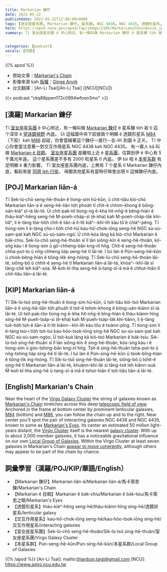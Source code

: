 ```yaml
---
title: Markarian 鍊仔
date: 2021-05-22
publishdate: 2021-05-22T12:00:00+0800
tags: [室女座星系團, Markarian 鍊仔, 星系鍊, NGC 4438, NGC 4435, 透鏡形星系, M84]
hero: https://apod.nasa.gov/apod/fap/image/2105/MarkariansChainAnvik.jpg
summary: Tī 室女座星系團 ê 中心附近，有一條叫做 Markarian 鍊仔 ê 星系鍊 to̍h 袚 tī 這个深空望遠鏡視野內底。


categories: [podcast]
vocals: [阿錕]
---
```


{{% apod %}}

- 原始文章：[Markarian's Chain](https://apod.nasa.gov/apod/ap210522.html)
- 影像來源 kah [版權][copyright]：[Ginge Anvik](https://www.flickr.com/photos/ginges)
- 台文翻譯：[An-Li Tsai][An-Li Tsai] ([NCU][NCU])

{{< podcast "ckq88ppen172c0894wfoon3mo" >}}

## [漢羅] Markarian 鍊仔

Tī [室女座星系團][Virgo Galaxy Cluster] ê 中心附近，有一條叫做 [Markarian 鍊仔][Markarian's Chain] ê 星系鍊 to̍h 袚 tī 這个深空 ê [望遠鏡視野][telescopic field of view] 內底。
Ùi 這幅圖中央下跤彼兩个明顯 ê 透鏡形星系 [M84][M84] （下跤）kah [M86][M86] 起碇，你會當綴著這个鍊仔一直行--去-lih 到圖 ê 正爿。
Tī 中心你會當注意著一對交互作用星系 NGC 4438 kah NGC 4435。
有一寡人 kā 叫做 [Markarian ê 目睭][Markarian's Eyes]。
[室女座星系團][Virgo Cluster] 是離咱上近 ê [星系團][galaxy cluster]，估算到伊 ê 中心有 5 千萬光年遠。
這个星系團差不多有 2000 粒星系 tī 內底。
伊 tùi 咱 ê [本星系群][Local Group of Galaxies] 有足明顯 ê 重力影響。
Tī 室女座星系團內底，上無有 7 个星系 tī Markarian 鍊仔內底，看起來是 [同齊 leh 行徙][appear to move coherently]。
毋閣其他星系有當時仔嘛會出現 tī 這條鍊仔內底。


## [POJ] Markarian liān-á

Tī Sek-lú-chō seng-hē-thoân ê tiong-sim hū-kūn, ū chi̍t-tiâu kiò-chò Markarian liān-á ê seng-hē-liān to̍h phoa̍h tī chit-ê chhim-khong ê bōng-oán-kiàⁿ sī-iá lāi-té.
Ùi chit-pak-tô͘ tiong-ng ē-kha hit-nn̄g-ê bêng-hián ê thàu-kiàⁿ-hêng seng-hē M-poeh-cha̍p-sì (ē-kha) kah M-poeh-cha̍p-la̍k khí-tiāⁿ, lí ē-tàng tòe-tio̍h chit-ê liān-á it-ti̍t kiâⁿ--khì-lih kàu tô͘ ê chiàⁿ-pêng.
Tī tiong-sim lí ē-tàng chù-ì tio̍h chit-tùi kau-hō͘-chok-iōng seng-hē NGC sù-sù-sam-pat kah NGC sù-sù-sam-ngó͘.
Ū chi̍t-kóa lâng kā kiò-chò Markarian ê ba̍k-chiu.
Sek-lú-chō seng-hē-thoân sī lî lán siōng-kīn ê seng-hē-thoân, kó͘-sǹg kàu i ê tiong-sim ū gō͘-chheng-bān kng-nî hn̄g.
Chit-ê seng-hē-thoân chha-put-to ū nn̄g-chheng lia̍p seng-hē tī lāi-té.
I tùi lán ê Pún-seng-hē-kûn ū chiok-bêng-hián ê tiōng-le̍k éng-hióng.
Tī Sek-lú-chō seng-hē-thoân lāi-té, siōng-bô ū chhit-ê seng-hē tī Markarian liān-á lāi-té, khòaⁿ--khí-lâi sī tâng-chê leh kiâⁿ-sóa.
M̄-koh kî-tha seng-hē ū-tang-sî-á mā ē chhut-hiān tī chi̍t-tiâu liān-á lāi-té.


## [KIP] Markarian liān-á

Tī Sik-lú-tsō sing-hē-thuân ê tiong-sim hū-kūn, ū tsi̍t-tiâu kiò-tsò Markarian liān-á ê sing-hē-liān to̍h phua̍h tī tsit-ê tshim-khong ê bōng-uán-kiànn sī-iá lāi-té.
Uì tsit-pak-tôo tiong-ng ē-kha hit-nn̄g-ê bîng-hián ê thàu-kiànn-hîng sing-hē M-pueh-tsa̍p-sì (ē-kha) kah M-pueh-tsa̍p-la̍k khí-tiānn, lí ē-tàng tuè-tio̍h tsit-ê liān-á it-ti̍t kiânn--khì-lih kàu tôo ê tsiànn-pîng.
Tī tiong-sim lí ē-tàng tsù-ì tio̍h tsit-tuì kau-hōo-tsok-iōng sing-hē NGC sù-sù-sam-pat kah NGC sù-sù-sam-ngóo.
Ū tsi̍t-kuá lâng kā kiò-tsò Markarian ê ba̍k-tsiu.
Sik-lú-tsō sing-hē-thuân sī lî lán siōng-kīn ê sing-hē-thuân, kóo-sǹg kàu i ê tiong-sim ū gōo-tshing-bān kng-nî hn̄g.
Tsit-ê sing-hē-thuân tsha-put-to ū nn̄g-tshing lia̍p sing-hē tī lāi-té.
I tuì lán ê Pún-sing-hē-kûn ū tsiok-bîng-hián ê tiōng-li̍k íng-hióng.
Tī Sik-lú-tsō sing-hē-thuân lāi-té, siōng-bô ū tshit-ê sing-hē tī Markarian liān-á lāi-té, khuànn-khí-lâi sī tâng-tsê leh kiânn-suá.
M̄-koh kî-tha sing-hē ū-tang-sî-á mā ē tshut-hiān tī tsi̍t-tiâu liān-á lāi-té.


## [English] Markarian's Chain

Near the heart of the [Virgo Galaxy Cluster][Virgo Galaxy Cluster] the string of galaxies known as [Markarian's Chain][Markarian's Chain] stretches across this deep [telescopic field of view][telescopic field of view]. Anchored in the frame at bottom center by prominent lenticular galaxies, [M84][M84] (bottom) and [M86][M86], you can follow the chain up and to the right. Near center you'll spot the pair of interacting galaxies NGC 4438 and NGC 4435, known to some as [Markarian's Eyes][Markarian's Eyes]. Its center an estimated 50 million light-years distant, the [Virgo Cluster][Virgo Cluster] itself is the nearest [galaxy cluster][galaxy cluster]. With up to about 2,000 member galaxies, it has a noticeable gravitational influence on our own [Local Group of Galaxies][Local Group of Galaxies]. Within the Virgo Cluster at least seven galaxies in Markarian's Chain [appear to move coherently][appear to move coherently], although others may appear to be part of the chain by chance.

## 詞彙學習（漢羅/POJ/KIP/華語/English）

- 【Markarian 鍊仔】Markarian lián-á/Markarian lián-á/馬卡萊恩鍊/Markarian's Chain
- 【Markarian ê 目睭】Markarian ê ba̍k-chiu/Markarian ê ba̍k-tsiu/馬卡萊恩之眼/Markarian's Eyes
- 【透鏡形星系】thàu-kiàⁿ-hêng seng-hē/thàu-kiànn-hîng sing-hē/透鏡狀星系/lenticular galaxy
- 【交互作用星系】kau-hō͘-chok-iōng seng-hē/kau-hōo-tsok-iōng sing-hē/交互作用星系/interacting galaxies
- 【室女座星系團】Sek-lú-chō seng-hē-thoân/Sik-lú-tsō sing-hē-thuân/室女座星系團/Virgo Galaxy Cluster
- 【本星系群】Pún-seng-hē-kûn/Pún-sing-hē-kûn/本星系群/Local Group of Galaxies


{{% /apod %}}
[An-Li Tsai]: mailto:thianbun.taigi@gmail.com
[NCU]: https://www.astro.ncu.edu.tw

[copyright]: https://apod.nasa.gov/apod/fap/lib/about_apod.html#srapply

[Virgo Galaxy Cluster]:http://en.wikipedia.org/wiki/Virgo_Cluster
[Markarian's Chain]:https://en.wikipedia.org/wiki/Markarian%27s_Chain
[telescopic field of view]:https://www.flickr.com/photos/ginges/50874617483/
[M84]:https://en.wikipedia.org/wiki/Messier_84
[M86]:https://apod.nasa.gov/apod/ap180814.html
[Markarian's Eyes]:https://apod.nasa.gov/apod/ap070608.html
[Virgo Cluster]:https://apod.nasa.gov/apod/ap150804.html
[galaxy cluster]:http://www.astr.ua.edu/white/mug/cluster/clusters.html
[Local Group of Galaxies]:https://en.wikipedia.org/wiki/Local_Group
[appear to move coherently]:http://adsabs.harvard.edu/abs/1983AN....304...69L
